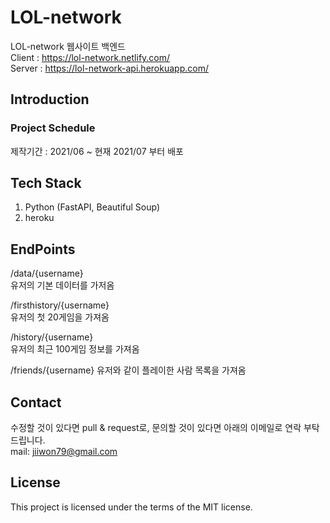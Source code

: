# LOL-network  
LOL-network 웹사이트 백엔드  
Client : https://lol-network.netlify.com/  
Server : https://lol-network-api.herokuapp.com/  

## Introduction
### Project Schedule
제작기간 : 2021/06 ~ 현재
2021/07 부터 배포 

## Tech Stack
1. Python (FastAPI, Beautiful Soup)
2. heroku

## EndPoints

/data/{username}\
유저의 기본 데이터를 가저옴

/firsthistory/{username}\
유저의 첫 20게임을 가져옴

/history/{username}\
유저의 최근 100게임 정보를 가져옴

/friends/{username}
유저와 같이 플레이한 사람 목록을 가져옴

## Contact
수정할 것이 있다면 pull & request로, 문의할 것이 있다면 아래의 이메일로 연락 부탁드립니다.\
mail: jiiwon79@gmail.com

## License
This project is licensed under the terms of the MIT license.
